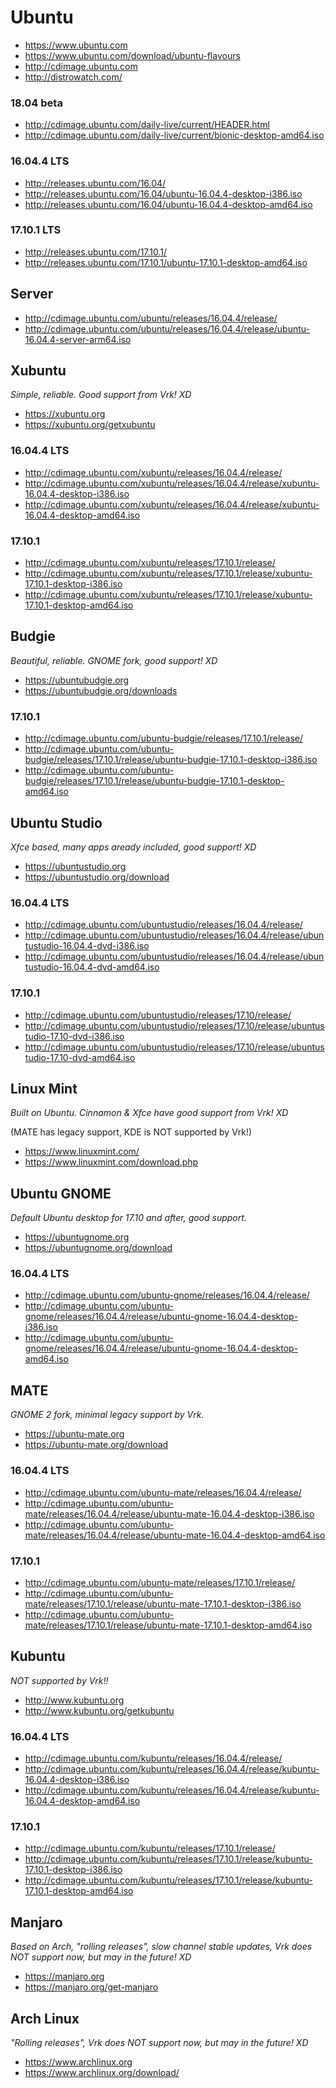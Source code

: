 # Ubuntu

- https://www.ubuntu.com
- https://www.ubuntu.com/download/ubuntu-flavours
- http://cdimage.ubuntu.com
- http://distrowatch.com/

### 18.04 beta
- http://cdimage.ubuntu.com/daily-live/current/HEADER.html
- http://cdimage.ubuntu.com/daily-live/current/bionic-desktop-amd64.iso

### 16.04.4 LTS
- http://releases.ubuntu.com/16.04/
- http://releases.ubuntu.com/16.04/ubuntu-16.04.4-desktop-i386.iso
- http://releases.ubuntu.com/16.04/ubuntu-16.04.4-desktop-amd64.iso

### 17.10.1 LTS
- http://releases.ubuntu.com/17.10.1/
- http://releases.ubuntu.com/17.10.1/ubuntu-17.10.1-desktop-amd64.iso

## Server
- http://cdimage.ubuntu.com/ubuntu/releases/16.04.4/release/
- http://cdimage.ubuntu.com/ubuntu/releases/16.04.4/release/ubuntu-16.04.4-server-arm64.iso

## Xubuntu
*Simple, reliable. Good support from Vrk! XD*
- https://xubuntu.org
- https://xubuntu.org/getxubuntu

### 16.04.4 LTS
- http://cdimage.ubuntu.com/xubuntu/releases/16.04.4/release/
- http://cdimage.ubuntu.com/xubuntu/releases/16.04.4/release/xubuntu-16.04.4-desktop-i386.iso
- http://cdimage.ubuntu.com/xubuntu/releases/16.04.4/release/xubuntu-16.04.4-desktop-amd64.iso

### 17.10.1
- http://cdimage.ubuntu.com/xubuntu/releases/17.10.1/release/
- http://cdimage.ubuntu.com/xubuntu/releases/17.10.1/release/xubuntu-17.10.1-desktop-i386.iso
- http://cdimage.ubuntu.com/xubuntu/releases/17.10.1/release/xubuntu-17.10.1-desktop-amd64.iso

## Budgie
*Beautiful, reliable. GNOME fork, good support! XD*
- https://ubuntubudgie.org
- https://ubuntubudgie.org/downloads

### 17.10.1
- http://cdimage.ubuntu.com/ubuntu-budgie/releases/17.10.1/release/
- http://cdimage.ubuntu.com/ubuntu-budgie/releases/17.10.1/release/ubuntu-budgie-17.10.1-desktop-i386.iso
- http://cdimage.ubuntu.com/ubuntu-budgie/releases/17.10.1/release/ubuntu-budgie-17.10.1-desktop-amd64.iso

## Ubuntu Studio
*Xfce based, many apps aready included, good support! XD*
- https://ubuntustudio.org
- https://ubuntustudio.org/download

### 16.04.4 LTS
- http://cdimage.ubuntu.com/ubuntustudio/releases/16.04.4/release/
- http://cdimage.ubuntu.com/ubuntustudio/releases/16.04.4/release/ubuntustudio-16.04.4-dvd-i386.iso
- http://cdimage.ubuntu.com/ubuntustudio/releases/16.04.4/release/ubuntustudio-16.04.4-dvd-amd64.iso

### 17.10.1
- http://cdimage.ubuntu.com/ubuntustudio/releases/17.10/release/
- http://cdimage.ubuntu.com/ubuntustudio/releases/17.10/release/ubuntustudio-17.10-dvd-i386.iso
- http://cdimage.ubuntu.com/ubuntustudio/releases/17.10/release/ubuntustudio-17.10-dvd-amd64.iso

## Linux Mint
*Built on Ubuntu. Cinnamon & Xfce have good support from Vrk! XD*

(MATE has legacy support, KDE is NOT supported by Vrk!)
- https://www.linuxmint.com/
- https://www.linuxmint.com/download.php

## Ubuntu GNOME
*Default Ubuntu desktop for 17.10 and after, good support.*
- https://ubuntugnome.org
- https://ubuntugnome.org/download

### 16.04.4 LTS
- http://cdimage.ubuntu.com/ubuntu-gnome/releases/16.04.4/release/
- http://cdimage.ubuntu.com/ubuntu-gnome/releases/16.04.4/release/ubuntu-gnome-16.04.4-desktop-i386.iso
- http://cdimage.ubuntu.com/ubuntu-gnome/releases/16.04.4/release/ubuntu-gnome-16.04.4-desktop-amd64.iso

## MATE
*GNOME 2 fork, minimal legacy support by Vrk.*
- https://ubuntu-mate.org
- https://ubuntu-mate.org/download

### 16.04.4 LTS
- http://cdimage.ubuntu.com/ubuntu-mate/releases/16.04.4/release/
- http://cdimage.ubuntu.com/ubuntu-mate/releases/16.04.4/release/ubuntu-mate-16.04.4-desktop-i386.iso
- http://cdimage.ubuntu.com/ubuntu-mate/releases/16.04.4/release/ubuntu-mate-16.04.4-desktop-amd64.iso

### 17.10.1
- http://cdimage.ubuntu.com/ubuntu-mate/releases/17.10.1/release/
- http://cdimage.ubuntu.com/ubuntu-mate/releases/17.10.1/release/ubuntu-mate-17.10.1-desktop-i386.iso
- http://cdimage.ubuntu.com/ubuntu-mate/releases/17.10.1/release/ubuntu-mate-17.10.1-desktop-amd64.iso

## Kubuntu
*NOT supported by Vrk!!*
- http://www.kubuntu.org
- http://www.kubuntu.org/getkubuntu

### 16.04.4 LTS
- http://cdimage.ubuntu.com/kubuntu/releases/16.04.4/release/
- http://cdimage.ubuntu.com/kubuntu/releases/16.04.4/release/kubuntu-16.04.4-desktop-i386.iso
- http://cdimage.ubuntu.com/kubuntu/releases/16.04.4/release/kubuntu-16.04.4-desktop-amd64.iso

### 17.10.1
- http://cdimage.ubuntu.com/kubuntu/releases/17.10.1/release/
- http://cdimage.ubuntu.com/kubuntu/releases/17.10.1/release/kubuntu-17.10.1-desktop-i386.iso
- http://cdimage.ubuntu.com/kubuntu/releases/17.10.1/release/kubuntu-17.10.1-desktop-amd64.iso

## Manjaro
*Based on Arch, "rolling releases", slow channel stable updates, Vrk does NOT support now, but may in the future! XD*
- https://manjaro.org
- https://manjaro.org/get-manjaro

## Arch Linux
*"Rolling releases", Vrk does NOT support now, but may in the future! XD*
- https://www.archlinux.org
- https://www.archlinux.org/download/
